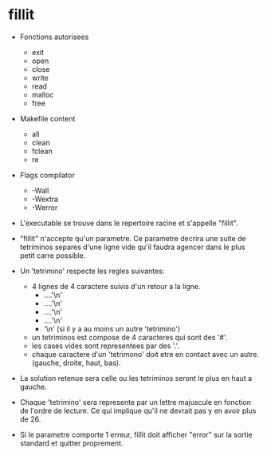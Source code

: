 # fillit

- Fonctions autorisees
   - exit
   - open
   - close
   - write
   - read
   - malloc
   - free

- Makefile content
   - all
   - clean
   - fclean
   - re
   
- Flags compilator
   - -Wall
   - -Wextra
   - -Werror
   
- L'executable se trouve dans le repertoire racine et s'appelle "fillit".


- "fillit" n'accepte qu'un parametre. Ce parametre decrira une suite de tetriminos
separes d'une ligne vide qu'il faudra agencer dans le plus petit carre possible.

- Un 'tetrimino' respecte les regles suivantes:
   - 4 lignes de 4 caractere suivis d'un retour a la ligne.
      - ....'\n'
      - ....'\n'
      - ....'\n'
      - ....'\n'
      - '\n' (si il y a au moins un autre 'tetrimino')
   - un tetriminos est compose de 4 caracteres qui sont des '#'.
   - les cases vides sont representees par des '.'.
   - chaque caractere d'un 'tetrimono' doit etre en contact 
     avec un autre. (gauche, droite, haut, bas).

- La solution retenue sera celle ou les tetriminos seront le plus en haut a gauche.

- Chaque 'tetrimino' sera represente par un lettre majuscule en fonction de l'ordre
de lecture. Ce qui implique qu'il ne devrait pas y en avoir plus de 26.

- Si le parametre comporte 1 erreur, fillit doit afficher "error" sur la sortie standard
et quitter proprement.
